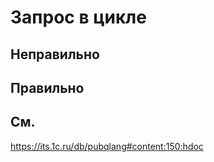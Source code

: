 # Запрос в цикле

## Неправильно

## Правильно

## См.

https://its.1c.ru/db/pubqlang#content:150:hdoc